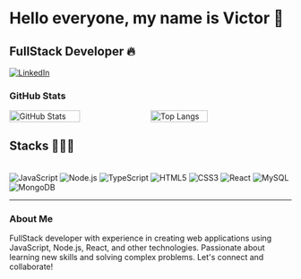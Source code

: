 #  Hello everyone, my name is Victor 🧐

## FullStack Developer 🔥

[![LinkedIn](https://img.shields.io/badge/LinkedIn-0077B5?style=for-the-badge&logo=linkedin&logoColor=white)](https://www.linkedin.com/in/jo%C3%A3o-victor-ferreira-silva-b77516231/)

### GitHub Stats
<div style="display: flex; flex-direction: row;">
  <img src="https://github-readme-stats.vercel.app/api?username=Jovicfs&show_icons=true&theme=tokyonight" alt="GitHub Stats" style="width: 50%;" />
  <img src="https://github-readme-stats.vercel.app/api/top-langs/?username=Jovicfs&layout=compact&theme=tokyonight" alt="Top Langs" style="width: 45%;" />
</div>

## Stacks 👩🏻‍💻
<div style="display: inline_block"><br>
  <img align="center" alt="JavaScript" src="https://img.shields.io/badge/JavaScript-F7DF1E?style=for-the-badge&logo=javascript&logoColor=black" />
  <img align="center" alt="Node.js" src="https://img.shields.io/badge/Node.js-43853D?style=for-the-badge&logo=node.js&logoColor=white" />
  <img align="center" alt="TypeScript" src="https://img.shields.io/badge/TypeScript-007ACC?style=for-the-badge&logo=typescript&logoColor=white" />
  <img align="center" alt="HTML5" src="https://img.shields.io/badge/HTML5-E34F26?style=for-the-badge&logo=html5&logoColor=white" />
  <img align="center" alt="CSS3" src="https://img.shields.io/badge/CSS3-1572B6?style=for-the-badge&logo=css3&logoColor=white" />
  <img align="center" alt="React" src="https://img.shields.io/badge/React-20232A?style=for-the-badge&logo=react&logoColor=61DAFB" />
  <img align="center" alt="MySQL" src="https://img.shields.io/badge/MySQL-00000F?style=for-the-badge&logo=mysql&logoColor=white" />
  <img align="center" alt="MongoDB" src="https://img.shields.io/badge/MongoDB-4EA94B?style=for-the-badge&logo=mongodb&logoColor=white" />
</div>

---

### About Me
FullStack developer with experience in creating web applications using JavaScript, Node.js, React, and other technologies. Passionate about learning new skills and solving complex problems. Let's connect and collaborate!

